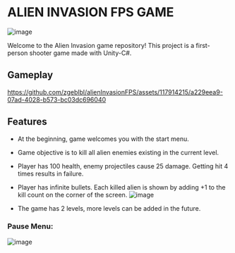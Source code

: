# ALIEN INVASION FPS GAME

![image](https://github.com/zgeblbl/alienInvasionFPS/assets/117914215/19bdc34d-f45a-4e98-ae29-ea266a9ea42d)

Welcome to the Alien Invasion game repository! This project is a first-person shooter game made with Unity-C#.

## Gameplay

https://github.com/zgeblbl/alienInvasionFPS/assets/117914215/a229eea9-07ad-4028-b573-bc03dc696040

## Features

- At the beginning, game welcomes you with the start menu.
- Game objective is to kill all alien enemies existing in the current level.
- Player has 100 health, enemy projectiles cause 25 damage. Getting hit 4 times results in failure.
- Player has infinite bullets. Each killed alien is shown by adding +1 to the kill count on the corner of the screen.
![image](https://github.com/zgeblbl/alienInvasionFPS/assets/117914215/c6a0882f-b7f3-4d55-b149-63b34f5679e5)

- The game has 2 levels, more levels can be added in the future.
  
### Pause Menu:
![image](https://github.com/zgeblbl/alienInvasionFPS/assets/117914215/542de792-61f1-4ab9-a2ea-74d826b08434)



